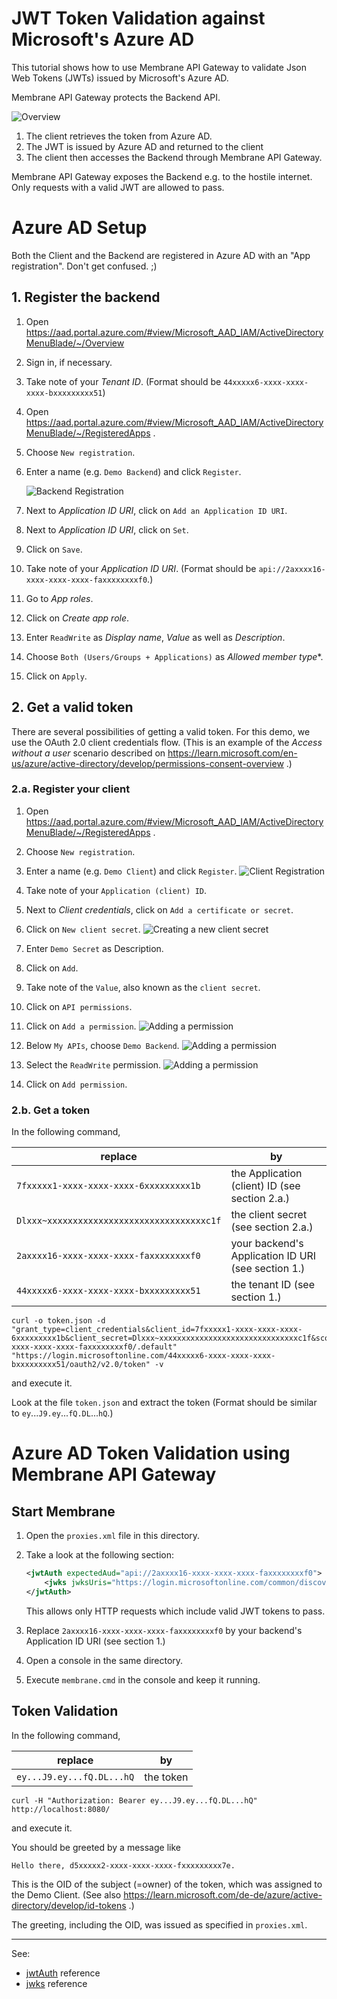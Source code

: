 # JWT Token Validation against Microsoft's Azure AD

This tutorial shows how to use Membrane API Gateway to validate Json Web Tokens (JWTs) issued by Microsoft's Azure AD.

Membrane API Gateway protects the Backend API.

![Overview](./images/00-overview.png)

1. The client retrieves the token from Azure AD.
2. The JWT is issued by Azure AD and returned to the client
3. The client then accesses the Backend through Membrane API Gateway.

Membrane API Gateway exposes the Backend e.g. to the hostile internet. Only requests with a valid JWT are allowed to pass.

# Azure AD Setup

Both the Client and the Backend are registered in Azure AD with an "App registration". Don't get confused. ;)

## 1. Register the backend

1. Open https://aad.portal.azure.com/#view/Microsoft_AAD_IAM/ActiveDirectoryMenuBlade/~/Overview 
2. Sign in, if necessary.
3. Take note of your *Tenant ID*. (Format should be ``44xxxxx6-xxxx-xxxx-xxxx-bxxxxxxxxx51``)

4. Open https://aad.portal.azure.com/#view/Microsoft_AAD_IAM/ActiveDirectoryMenuBlade/~/RegisteredApps .
5. Choose ``New registration``.
6. Enter a name (e.g. ``Demo Backend``) and click ``Register``.

   ![Backend Registration](./images/01-backend-registration.png)

7. Next to *Application ID URI*, click on ``Add an Application ID URI``.
8. Next to *Application ID URI*, click on ``Set``.
9. Click on ``Save``.
10. Take note of your *Application ID URI*. (Format should be ``api://2axxxx16-xxxx-xxxx-xxxx-faxxxxxxxxf0``.)
11. Go to *App roles*.
12. Click on *Create app role*.
13. Enter ``ReadWrite`` as *Display name*, *Value* as well as *Description*. 
14. Choose ``Both (Users/Groups + Applications)`` as *Allowed member type**.
15. Click on ``Apply``.

## 2. Get a valid token

There are several possibilities of getting a valid token. For this demo, we use the OAuth 2.0 client credentials flow. (This is an example of the *Access without a user* scenario described on https://learn.microsoft.com/en-us/azure/active-directory/develop/permissions-consent-overview .)

### 2.a. Register your client

1. Open https://aad.portal.azure.com/#view/Microsoft_AAD_IAM/ActiveDirectoryMenuBlade/~/RegisteredApps .
2. Choose ``New registration``.
3. Enter a name (e.g. ``Demo Client``) and click ``Register``.
   ![Client Registration](./images/03-client-registration.png)

4. Take note of your ``Application (client) ID``.
5. Next to *Client credentials*, click on ``Add a certificate or secret``.
6. Click on ``New client secret``.
   ![Creating a new client secret](https://www.membrane-api.io/security/azure-ad-jwt/04-client-secret-creation.png)
7. Enter ``Demo Secret`` as Description.
8. Click on ``Add``.
9. Take note of the ``Value``, also known as the ``client secret``.
10. Click on ``API permissions``.
11. Click on ``Add a permission``.
    ![Adding a permission](./images/05-client-permission-granting.png)
13. Below ``My APIs``, choose ``Demo Backend``.
    ![Adding a permission](./images/06-client-permission-granting2.png)
14. Select the ``ReadWrite`` permission.
    ![Adding a permission](./images/07-client-permission-granting3.png)
15. Click on ``Add permission``.

### 2.b. Get a token

In the following command,

| replace                                      | by                                                 |
|----------------------------------------------|----------------------------------------------------|
| ``7fxxxxx1-xxxx-xxxx-xxxx-6xxxxxxxxx1b``     | the Application (client) ID (see section 2.a.)     |
| ``Dlxxx~xxxxxxxxxxxxxxxxxxxxxxxxxxxxxxxc1f`` | the client secret (see section 2.a.)               |
| ``2axxxx16-xxxx-xxxx-xxxx-faxxxxxxxxf0``     | your backend's Application ID URI (see section 1.) |
| ``44xxxxx6-xxxx-xxxx-xxxx-bxxxxxxxxx51``     | the tenant ID (see section 1.)                     |


```
curl -o token.json -d "grant_type=client_credentials&client_id=7fxxxxx1-xxxx-xxxx-xxxx-6xxxxxxxxx1b&client_secret=Dlxxx~xxxxxxxxxxxxxxxxxxxxxxxxxxxxxxxc1f&scope=api://2axxxx16-xxxx-xxxx-xxxx-faxxxxxxxxf0/.default" "https://login.microsoftonline.com/44xxxxx6-xxxx-xxxx-xxxx-bxxxxxxxxx51/oauth2/v2.0/token" -v
```

and execute it.

Look at the file ``token.json`` and extract the token (Format should be similar to ``ey``...``J9.ey``...``fQ.DL``...``hQ``.)

# Azure AD Token Validation using Membrane API Gateway

## Start Membrane

1. Open the ``proxies.xml`` file in this directory.
2. Take a look at the following section:

   ```xml
   <jwtAuth expectedAud="api://2axxxx16-xxxx-xxxx-xxxx-faxxxxxxxxf0">
       <jwks jwksUris="https://login.microsoftonline.com/common/discovery/keys" />
   </jwtAuth>
   ```

   This allows only HTTP requests which include valid JWT tokens to pass.

3. Replace ``2axxxx16-xxxx-xxxx-xxxx-faxxxxxxxxf0`` by your backend's Application ID URI (see section 1.)
4. Open a console in the same directory.
5. Execute ``membrane.cmd`` in the console and keep it running.

## Token Validation

In the following command,

| replace                     | by        |
|-----------------------------|-----------|
| ``ey...J9.ey...fQ.DL...hQ`` | the token |

```
curl -H "Authorization: Bearer ey...J9.ey...fQ.DL...hQ" http://localhost:8080/
```

and execute it.

You should be greeted by a message like

```
Hello there, d5xxxxx2-xxxx-xxxx-xxxx-fxxxxxxxxx7e.
```

This is the OID of the subject (=owner) of the token, which was assigned to the Demo Client. (See also https://learn.microsoft.com/de-de/azure/active-directory/develop/id-tokens .)

The greeting, including the OID, was issued as specified in ``proxies.xml``.

---
See:
- [jwtAuth](https://membrane-soa.org/api-gateway-doc/current/configuration/reference/jwtAuth.htm) reference
- [jwks](https://membrane-soa.org/api-gateway-doc/current/configuration/reference/jwks.htm) reference